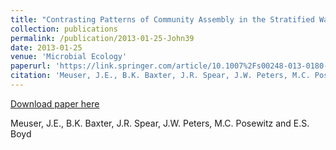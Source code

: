 ```yaml
---
title: "Contrasting Patterns of Community Assembly in the Stratified Water Column of Great Salt Lake, UT"
collection: publications
permalink: /publication/2013-01-25-John39
date: 2013-01-25
venue: 'Microbial Ecology'
paperurl: 'https://link.springer.com/article/10.1007%2Fs00248-013-0180-9'
citation: 'Meuser, J.E., B.K. Baxter, J.R. Spear, J.W. Peters, M.C. Posewitz and E.S. Boyd'
---
```


<a href='https://link.springer.com/article/10.1007%2Fs00248-013-0180-9'>Download paper here</a>

 Meuser, J.E., B.K. Baxter, J.R. Spear, J.W. Peters, M.C. Posewitz and E.S. Boyd
